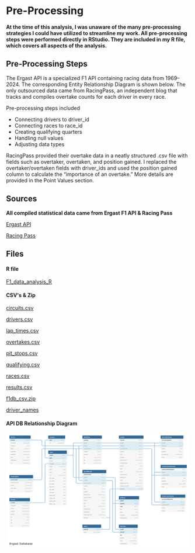 # Pre-Processing

<b>At the time of this analysis, I was unaware of the many pre-processing strategies I could have utilized to streamline my work. All pre-processing steps were performed directly in RStudio. They are included in my R file, which covers all aspects of the analysis.</b>

## Pre-Processing Steps

<p>The Ergast API is a specialized F1 API containing racing data from 1969–2024.
The corresponding Entity Relationship Diagram is shown below.
</n>
The only outsourced data came from RacingPass, an independent blog that tracks and compiles overtake counts for each driver in every race.</p>

<p> Pre-processing steps included</p>
<ul>
  <li>Connecting drivers to driver_id</li>
  <li>Connecting races to race_id</li>
  <li>Creating qualifying quarters</li>
  <li>Handling null values</li>
  <li>Adjusting data types</li>
</ul>

<p>RacingPass provided their overtake data in a neatly structured .csv file with fields such as overtaker, overtaken, and position gained.
I replaced the overtaker/overtaken fields with driver_ids and used the position gained column to calculate the “importance of an overtake.” More details are provided in the Point Values section.</p>

## Sources

<b>All compiled statistical data came from Ergast F1 API & Racing Pass</b>

[Ergast API](https://ergast.com/mrd/)

[Racing Pass](https://racingpass.net/)

## Files

#### R file

[F1_data_analysis_R](avg_lap_times.R)

#### CSV's & Zip

[circuits.csv](circuits.csv)

[drivers.csv](drivers.csv)

[lap_times.csv](lap_times.csv)

[overtakes.csv](overtakes.csv)

[pit_stops.csv](pit_stops.csv)

[qualifying.csv](qualifying.csv)

[races.csv](races.csv)

[results.csv](results.csv)

[f1db_csv.zip](f1db_csv.zip)

[driver_names](driver_names.txt)

#### API DB Relationship Diagram

![Ergast_DB](ergast_db-1.png)